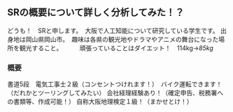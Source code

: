 ## SRの概要について詳しく分析してみた！？

どうも！　SRと申します。　大阪で人工知能について研究している学生です。
出身地は岡山県岡山市。　趣味は各県の観光地やドラマやアニメの舞台になった場所を観光すること。　　　
頑張っていることはダイエット！　114kg→*85kg*　　

### 概要

書道5段　電気工事士２級（コンセントつけれます！）　バイク運転できます！（だれかとツーリングしてみたい）
会社経理経験あり！（確定申告、税務署への書類等、作成可能！）
自称大阪地理検定１級！（まかせとけ！）

